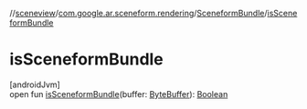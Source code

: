 //[sceneview](../../../index.md)/[com.google.ar.sceneform.rendering](../index.md)/[SceneformBundle](index.md)/[isSceneformBundle](is-sceneform-bundle.md)

# isSceneformBundle

[androidJvm]\
open fun [isSceneformBundle](is-sceneform-bundle.md)(buffer: [ByteBuffer](https://developer.android.com/reference/kotlin/java/nio/ByteBuffer.html)): [Boolean](https://kotlinlang.org/api/latest/jvm/stdlib/kotlin/-boolean/index.html)
